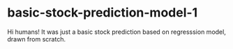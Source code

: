 # basic-stock-prediction-model-1
Hi humans!
It was just a basic stock prediction based on regresssion model, drawn from scratch.
